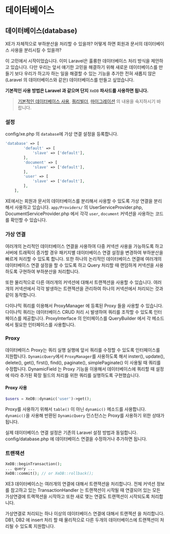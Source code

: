 # 데이터베이스

## 데이터베이스\(database\)

XE가 자체적으로 부하분산을 처리할 수 있을까? 어떻게 하면 회원과 문서의 데이터베이스 사용을 분리시킬 수 있을까?

이 고민에서 시작이었습니다. 이미 Laravel은 훌륭한 데이터베이스 처리 방식을 제안하고 있습니다. 다만 우리는 앞서 얘기한 고민을 해결하기 위해 새로운 데이터베이스를 만들기 보다 우리가 하고자 하는 일을 해결할 수 있는 기능을 추가한 전혀 새롭지 않은\(Laravel 의 데이터베이스와 같은\) 데이터베이스를 만들고 싶었습니다.

**기본적인 사용 방법은 Laravel 과 같으며 단지** `XeDB` **파사드를 사용하면 됩니다.**

> [기본적인 데이터베이스 사용](https://laravel.kr/docs/5.2/database), [쿼리빌더](https://laravel.kr/docs/5.2/queries), [마이그레이션](https://laravel.kr/docs/5.2/migrations) 의 내용을 숙지하시기 바랍니다.

### 설정

config/xe.php 의 `database`에 가상 연결 설정을 등록합니다.

```php
'database' => [
        'default' => [
            'slave' => ['default'],
        ],
        'document' => [
            'slave' => ['default'],
        ],
        'user' => [
            'slave' => ['default'],
        ],
    ],
```

XE에서는 회원과 문서의 데이터베이스를 분리해서 사용할 수 있도록 가상 연결을 분리해서 사용하고 있습니다. `app/Providers/` 의 UserServiceProvider.php, DocumentServiceProvider.php 에서 각각 `user`, `document` 커넥션을 사용하는 코드를 확인할 수 있습니다.

### 가상 연결

여러개의 논리적인 데이터베이스 연결을 사용하여 다중 커넥션 사용을 가능하도록 하고 서버에 트래픽이 증가할 경우 패키지별 데이터베이스 연결 설정을 변경하여 부하분산을 빠르게 처리할 수 있도록 합니다. 또한 하나의 논리적인 데이터베이스 연결에 여러개의 데이터베이스 연결 설정을 할 수 있도록 하고 Query 처리할 때 랜덤하게 커넥션을 사용하도록 구현하여 부하분산을 처리합니다.

또한 물리적으로 다른 여러개의 커넥션에 대해서 트랜젝션을 사용할 수 있습니다. 여러개의 커넥션에서 각각 발생하는 트랜젝션을 관리하여 하나의 커넥션에서 처리되는 것과 같이 동작합니다.

다이나믹 쿼리를 이용해서 ProxyManager 에 등록된 Proxy 들을 사용할 수 있습니다. 다이나믹 쿼리는 데이터베이스 CRUD 처리 시 발생하여 쿼리를 조작할 수 있도록 인터페이스를 제공합니다. ProxyInterface 의 인터페이스를 QueryBuilder 에서 각 메소드에서 필요한 인터페이스를 사용합니다.

### Proxy

데이터베이스 Proxy는 쿼리 실행 실행에 앞서 쿼리를 수정할 수 있도록 인터페이스를 지원합니다. `DynamicQuery`에서 `ProxyManager`를 사용하도록 해서 inster\(\), update\(\), delete\(\), get\(\), first\(\), find\(\), paginate\(\), simplePaginate\(\) 이 사용될 때 쿼리를 수정합니다. DynamicField 는 Proxy 기능을 이용해서 데이터베이스에 쿼리할 때 설정에 따라 추가된 확장 필드의 처리를 위한 쿼리를 실행하도록 구현했습니다.

#### Proxy 사용

```php
$users = XeDB::dynamic('user')->get();
```

Proxy를 사용하기 위해서 `table()` 이 아닌 `dynamic()` 메소드를 사용합니다. `dynamic()`을 사용해 반환된 `DynamicQuery` 인스턴스는 Proxy를 사용하기 위한 상태가 됩니다.

실제 데이터베이스 연결 설정은 기존의 Laravel 설정 방법과 동일합니다. config/database.php 에 데이터베이스 연결을 수정하거나 추가하면 됩니다.

### 트랜잭션

```php
XeDB::beginTransaction();
... query ...
XeDB::commit(); // or XeDB::rollback();
```

XE3 데이터베이스는 여러개의 연결에 대해서 트랜잭션을 처리합니다. 전체 커넥션 정보를 참고하고 있는 TransactionHandler 는 트랜잭션이 시작될 때 연결되어 있는 모든 가상연결에 트랙잭션을 시작하고 또한 새로 맺는 연결도 트랜잭션이 시작되도록 처리합니다.

가상연결로 처리되는 하나 이상의 데이터베이스 연결에 대해서 트랜젝션 을 처리합니다. DB1, DB2 에 insert 처리 할 때 물리적으로 다른 두개의 데이터베이스에 트랜젝션이 처리될 수 있도록 지원합니다.


